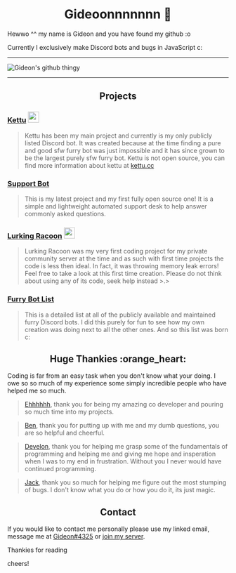 <h1 align="center">Gideoonnnnnnn 🦊</h1>

Hewwo ^^ my name is Gideon and you have found my github :o

Currently I exclusively make Discord bots and bugs in JavaScript c:

--------------------------------

  ![Gideon's github thingy](https://github-readme-stats.vercel.app/api?username=Gideon-foxo&theme=vision-friendly-dark&show_icons=true)

-------------------------------

<h2 align="center">Projects</h2>

### [Kettu](https://github.com/kettubot) <img src="https://cdn.discordapp.com/icons/685932693908881408/a_97e6f3aa2079900cc95aeb63ae86cbd4.gif" width="25" height="25" />

> Kettu has been my main project and currently is my only publicly listed Discord bot. It was created because at the time finding a pure and good sfw furry bot was just impossible and it has since grown to be the largest purely sfw furry bot. Kettu is not open source, you can find more information about kettu at [kettu.cc](https://kettu.cc)

### [Support Bot](https://github.com/Gideon-foxo/support-bot) 

> This is my latest project and my first fully open source one! It is a simple and lightweight automated support desk to help answer commonly asked questions.

### [Lurking Racoon](https://github.com/Gideon-foxo/Lurking-Racoon) <img src="https://cdn.discordapp.com/avatars/600669425263181850/e5ee8243d18f13ecae936b6b15de4445.png?size=4096" width="25" height="25" />

> Lurking Racoon was my very first coding project for my private community server at the time and as such with first time projects the code is less then ideal. In fact, it was throwing memory leak errors! Feel free to take a look at this first time creation. Please do not think about using any of its code, seek help instead >.>

### [Furry Bot List](https://github.com/Gideon-foxo/furry-bots) 

> This is a detailed list at all of the publicly available and maintained furry Discord bots. I did this purely for fun to see how my own creation was doing next to all the other ones. And so this list was born c:  

<h2 align="center">Huge Thankies :orange_heart:</h2>

Coding is far from an easy task when you don't know what your doing. I owe so so much of my experience some simply incredible people who have helped me so much.

> [Ehhhhhh](https://github.com/eeehh), thank you for being my amazing co developer and pouring so much time into my projects.

> [Ben](https://github.com/Benricheson101), thank you for putting up with me and my dumb questions, you are so helpful and cheerful.

> [Develon](https://gitlab.com/Develon5543), thank you for helping me grasp some of the fundamentals of programming and helping me and giving me hope and insperation when I was to my end in frustration. Without you I never would have continued programming.

> [Jack](https://github.com/Jack073), thank you so much for helping me figure out the most stumping of bugs. I don't know what you do or how you do it, its just magic.

<h2 align="center">Contact</h2> 

If you would like to contact me personally please use my linked email, message me at [Gideon#4325](https://discord.com/users/524371727812263948) or [join my server](https://discord.gg/WQ5fHaYnzv).

Thankies for reading

cheers!


